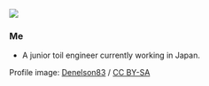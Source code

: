 ![](https://img.shields.io/badge/I%20am-sleepy-abe827?style=flat-square)

### Me

- A junior toil engineer currently working in Japan.

<a>Profile image: </a><a href="https://commons.wikimedia.org/wiki/File:SMPTE_Color_Bars.svg" title="via Wikimedia Commons">Denelson83</a> / <a href="http://creativecommons.org/licenses/by-sa/3.0/">CC BY-SA</a>
<!--
**abetar0/abetar0** is a ✨ _special_ ✨ repository because its `README.md` (this file) appears on your GitHub profile.

Here are some ideas to get you started:

- 🔭 I’m currently working on ...
- 🌱 I’m currently learning ...
- 👯 I’m looking to collaborate on ...
- 🤔 I’m looking for help with ...
- 💬 Ask me about ...
- 📫 How to reach me: ...
- 😄 Pronouns: ...
- ⚡ Fun fact: ...
-->
